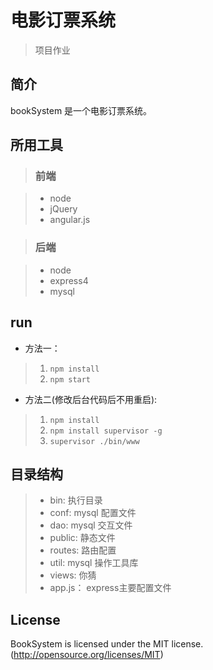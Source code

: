 # 电影订票系统
> 项目作业

## 简介
bookSystem 是一个电影订票系统。

## 所用工具

> ### 前端

> * node
> * jQuery
> * angular.js

> ### 后端

> * node
> * express4
> * mysql

## run

* 方法一：

> 1. `npm install`
> 2. `npm start`

* 方法二(修改后台代码后不用重启):

> 1. `npm install`
> 2. `npm install supervisor -g`
> 3. `supervisor ./bin/www`

## 目录结构
> * bin: 执行目录
> * conf: mysql 配置文件
> * dao: mysql 交互文件
> * public: 静态文件
> * routes: 路由配置
> * util: mysql 操作工具库
> * views: 你猜
> * app.js： express主要配置文件

## License
BookSystem is licensed under the MIT license. (http://opensource.org/licenses/MIT)
